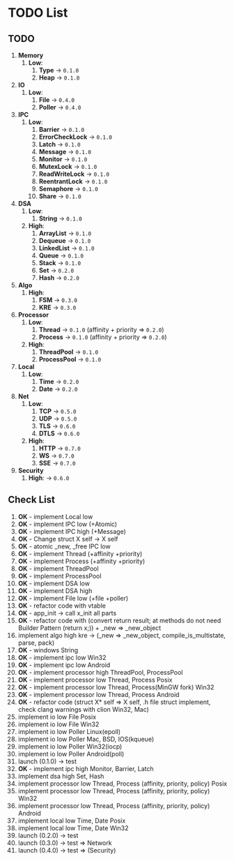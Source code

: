 # TODO List

## TODO

1. __Memory__
    1. __Low__:
        1. __Type__ -> `0.1.0`
        2. __Heap__ -> `0.1.0`
2. __IO__
    1. __Low__:
        1. __File__ -> `0.4.0`
        2. __Poller__ -> `0.4.0`
3. __IPC__
    1. __Low__:
        1. __Barrier__ -> `0.1.0`
        2. __ErrorCheckLock__ -> `0.1.0`
        3. __Latch__ -> `0.1.0`
        4. __Message__ -> `0.1.0`
        5. __Monitor__ -> `0.1.0`
        6. __MutexLock__ -> `0.1.0`
        7. __ReadWriteLock__ -> `0.1.0`
        8. __ReentrantLock__ -> `0.1.0`
        9. __Semaphore__ -> `0.1.0`
        10. __Share__ -> `0.1.0`
4. __DSA__
    1. __Low__:
        1. __String__ -> `0.1.0`
    2. __High__:
        1. __ArrayList__ -> `0.1.0`
        2. __Dequeue__ -> `0.1.0`
        3. __LinkedList__ -> `0.1.0`
        4. __Queue__ -> `0.1.0`
        5. __Stack__ -> `0.1.0`
        6. __Set__ -> `0.2.0`
        7. __Hash__ -> `0.2.0`
5. __Algo__
    1. __High__:
        1. __FSM__ -> `0.3.0`
        2. __KRE__ -> `0.3.0`
6. __Processor__
    1. __Low__:
        1. __Thread__ -> `0.1.0` (affinity + priority => `0.2.0`)
        2. __Process__ -> `0.1.0` (affinity + priority => `0.2.0`)
    2. __High__:
        1. __ThreadPool__ -> `0.1.0`
        2. __ProcessPool__ -> `0.1.0`
7. __Local__
    1. __Low__:
        1. __Time__ -> `0.2.0`
        2. __Date__ -> `0.2.0`
8. __Net__
    1. __Low__:
        1. __TCP__ -> `0.5.0`
        2. __UDP__ -> `0.5.0`
        3. __TLS__ -> `0.6.0`
        4. __DTLS__ -> `0.6.0`
    2. __High__:
        1. __HTTP__ -> `0.7.0`
        2. __WS__ -> `0.7.0`
        3. __SSE__ -> `0.7.0`
9. __Security__
    1. __High__: -> `0.6.0`

## Check List

1. __OK__ - implement Local low
2. __OK__ - implement IPC low (+Atomic)
3. __OK__ - implement IPC high (+Message)
4. __OK__ - Change struct X self -> X self
5. __OK__ - atomic _new, _free IPC low
6. __OK__ - implement Thread (+affinity +priority)
7. __OK__ - implement Process (+affinity +priority)
8. __OK__ - implement ThreadPool
9. __OK__ - implement ProcessPool
10. __OK__ - implement DSA low
11. __OK__ - implement DSA high
12. __OK__ - implement File low (+file +poller)
13. __OK__ - refactor code with vtable
14. __OK__ - app_init -> call x_init all parts
15. __OK__ - refactor code with (convert return result; at methods do not need Builder Pattern (return x;)) + _new => _new_object
16. implement algo high kre -> (_new => _new_object, compile_is_multistate, parse, pack)
17. __OK__ - windows String
18. __OK__ - implement ipc low Win32
19. __OK__ - implement ipc low Android
20. __OK__ - implement processor high ThreadPool, ProcessPool
21. __OK__ - implement processor low Thread, Process Posix
22. __OK__ - implement processor low Thread, Process(MinGW fork) Win32
23. __OK__ - implement processor low Thread, Process Android
24. __OK__ - refactor code (struct X* self => X self, .h file struct implement, check clang warnings with clion Win32, Mac)
25. implement io low File Posix
26. implement io low File Win32
27. implement io low Poller Linux(epoll)
28. implement io low Poller Mac, BSD, IOS(kqueue)
29. implement io low Poller Win32(iocp)
30. implement io low Poller Android(poll)
31. launch (0.1.0) -> test
32. __OK__ - implement ipc high Monitor, Barrier, Latch
33. implement dsa high Set, Hash
34. implement processor low Thread, Process (affinity, priority, policy) Posix
35. implement processor low Thread, Process (affinity, priority, policy) Win32
36. implement processor low Thread, Process (affinity, priority, policy) Android
37. implement local low Time, Date Posix
38. implement local low Time, Date Win32
39. launch (0.2.0) -> test
40. launch (0.3.0) -> test => Network
41. launch (0.4.0) -> test => (Security)